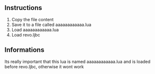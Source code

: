 ## Instructions

1. Copy the file content
2. Save it to a file called aaaaaaaaaaaa.lua
3. Load aaaaaaaaaaaa.lua
4. Load revo.ljbc

## Informations

Its really important that this lua is named aaaaaaaaaaaa.lua and is loaded before revo.ljbc, otherwise it wont work
